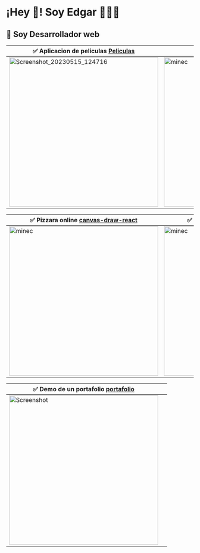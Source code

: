 # ¡Hey 👋! Soy Edgar 👨🏻‍💻

## 🔭 Soy Desarrollador web

| ✅ Aplicacion de peliculas [Peliculas](https://cuevana.vercel.app/) |✅ Babel Verbs [Babel verbs](https://babel-verbs.vercel.app/)|
| --- | --- |
| <img src="https://github.com/Edgarmejiav/Edgarmejiav/assets/35704346/303ae74a-c47b-4d04-957a-1ecfdf22b1ea" alt="Screenshot_20230515_124716" width="400"> |   <img src="https://github.com/Edgarmejiav/Edgarmejiav/assets/35704346/f66925fa-358c-4f6a-967c-6985e57fc879" alt="minec" width="400">|

| ✅ Pizzara online [canvas-draw-react](https://virtual-board.vercel.app/)  |  ✅ Clone minecraft [clone-minecraft](https://clone-minecraft.vercel.app/) |
| --- | --- |
|  <img src="https://github.com/Edgarmejiav/Edgarmejiav/assets/35704346/5b083b1d-5c9c-4d2d-b5b1-223a12eb8a9d" alt="minec" width="400">|<img src="https://github.com/Edgarmejiav/Edgarmejiav/assets/35704346/899af9cc-79f2-4e2c-ad02-6a85afbd0df2" alt="minec" width="400">  |

|  ✅ Demo de un portafolio [portafolio](https://portafolio-seven-gray.vercel.app/) | |
| --- | --- |
|  <img src="https://github.com/Edgarmejiav/Edgarmejiav/assets/35704346/9c53b3b2-20c8-45ff-bf22-b4d526faa02c" alt="Screenshot" width="400">| |
